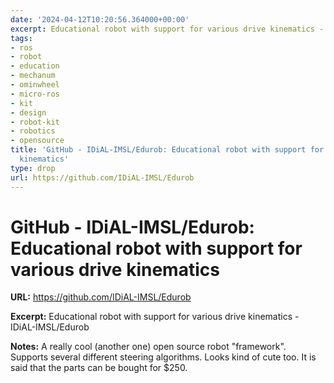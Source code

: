 ```yaml
---
date: '2024-04-12T10:20:56.364000+00:00'
excerpt: Educational robot with support for various drive kinematics - IDiAL-IMSL/Edurob
tags:
- ros
- robot
- education
- mechanum
- ominwheel
- micro-ros
- kit
- design
- robot-kit
- robotics
- opensource
title: 'GitHub - IDiAL-IMSL/Edurob: Educational robot with support for various drive
  kinematics'
type: drop
url: https://github.com/IDiAL-IMSL/Edurob
---
```


# GitHub - IDiAL-IMSL/Edurob: Educational robot with support for various drive kinematics

**URL:** https://github.com/IDiAL-IMSL/Edurob

**Excerpt:** Educational robot with support for various drive kinematics - IDiAL-IMSL/Edurob

**Notes:**
A really cool (another one) open source robot "framework". Supports several different steering algorithms. Looks kind of cute too. It is said that the parts can be bought for $250.

